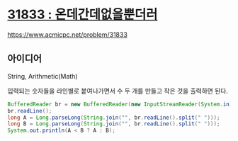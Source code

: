 # [31833 : 온데간데없을뿐더러](https://www.acmicpc.net/problem/31833)
https://www.acmicpc.net/problem/31833

## 아이디어
String, Arithmetic(Math)

입력되는 숫자들을 라인별로 붙여나가면서 수 두 개를 만들고 작은 것을 출력하면 된다.
```java
BufferedReader br = new BufferedReader(new InputStreamReader(System.in));
br.readLine();
long A = Long.parseLong(String.join("", br.readLine().split(" ")));
long B = Long.parseLong(String.join("", br.readLine().split(" ")));
System.out.println(A < B ? A : B);
```